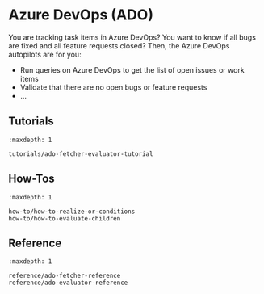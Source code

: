 # Azure DevOps (ADO)

You are tracking task items in Azure DevOps? You want to know if all bugs are
fixed and all feature requests closed? Then, the Azure DevOps autopilots are for you:

* Run queries on Azure DevOps to get the list of open issues or work items
* Validate that there are no open bugs or feature requests
* ...

## Tutorials

```{toctree}
:maxdepth: 1

tutorials/ado-fetcher-evaluator-tutorial
```

## How-Tos

```{toctree}
:maxdepth: 1

how-to/how-to-realize-or-conditions
how-to/how-to-evaluate-children
```

## Reference

```{toctree}
:maxdepth: 1

reference/ado-fetcher-reference
reference/ado-evaluator-reference
```

